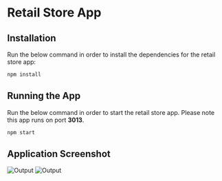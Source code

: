 # Retail Store App
## Installation
Run the below command in order to install the dependencies for the retail store app:
```sh
npm install 
```
## Running the App
Run the below command in order to start the retail store app. Please note this app runs on port **3013**.
```sh
npm start 
```


## Application Screenshot

![Output](/images/retailstoreapp/retailstoresnapshot1.png)
![Output](/images/retailstoreapp/retailstoresnapshot2.png)